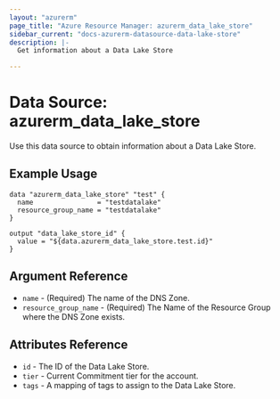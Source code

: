 ```yaml
---
layout: "azurerm"
page_title: "Azure Resource Manager: azurerm_data_lake_store"
sidebar_current: "docs-azurerm-datasource-data-lake-store"
description: |-
  Get information about a Data Lake Store

---
```


# Data Source: azurerm_data_lake_store

Use this data source to obtain information about a Data Lake Store.

## Example Usage

```hcl
data "azurerm_data_lake_store" "test" {
  name                = "testdatalake"
  resource_group_name = "testdatalake"
}

output "data_lake_store_id" {
  value = "${data.azurerm_data_lake_store.test.id}"
}
```

## Argument Reference

* `name` - (Required) The name of the DNS Zone.
* `resource_group_name` - (Required) The Name of the Resource Group where the DNS Zone exists.

## Attributes Reference

* `id` - The ID of the Data Lake Store.
* `tier` - Current Commitment tier for the account.
* `tags` - A mapping of tags to assign to the Data Lake Store.
